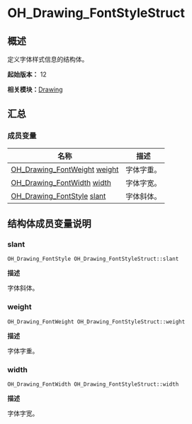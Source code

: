 # OH_Drawing_FontStyleStruct


## 概述

定义字体样式信息的结构体。

**起始版本：** 12

**相关模块：**[Drawing](_drawing.md)


## 汇总


### 成员变量

| 名称 | 描述 | 
| -------- | -------- |
| [OH_Drawing_FontWeight](_drawing.md#oh_drawing_fontweight) [weight](#weight) | 字体字重。  | 
| [OH_Drawing_FontWidth](_drawing.md#oh_drawing_fontwidth) [width](#width) | 字体字宽。  | 
| [OH_Drawing_FontStyle](_drawing.md#oh_drawing_fontstyle) [slant](#slant) | 字体斜体。  | 


## 结构体成员变量说明


### slant

```
OH_Drawing_FontStyle OH_Drawing_FontStyleStruct::slant
```
**描述**

字体斜体。


### weight

```
OH_Drawing_FontWeight OH_Drawing_FontStyleStruct::weight
```
**描述**

字体字重。


### width

```
OH_Drawing_FontWidth OH_Drawing_FontStyleStruct::width
```
**描述**

字体字宽。
